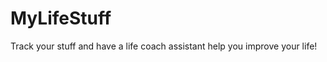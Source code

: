 MyLifeStuff
===========

Track your stuff and have a life coach assistant help you improve your life!
